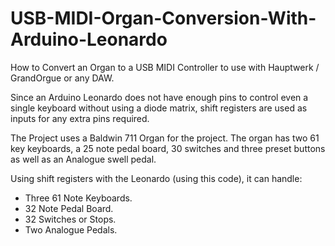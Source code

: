 # USB-MIDI-Organ-Conversion-With-Arduino-Leonardo
How to Convert an Organ to a USB MIDI Controller to use with Hauptwerk / GrandOrgue or any DAW.

Since an Arduino Leonardo does not have enough pins to control even a single keyboard without using a diode matrix, shift registers are used as inputs for any extra pins required.

The Project uses a Baldwin 711 Organ for the project.
The organ has two 61 key keyboards, a 25 note pedal board, 30 switches and three preset buttons as well as an Analogue swell pedal.

Using shift registers with the Leonardo (using this code), it can handle:
 - Three 61 Note Keyboards.
 - 32 Note Pedal Board.
 - 32 Switches or Stops.
 - Two Analogue Pedals.
